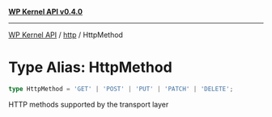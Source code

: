 [**WP Kernel API v0.4.0**](../../README.md)

---

[WP Kernel API](../../README.md) / [http](../README.md) / HttpMethod

# Type Alias: HttpMethod

```ts
type HttpMethod = 'GET' | 'POST' | 'PUT' | 'PATCH' | 'DELETE';
```

HTTP methods supported by the transport layer
